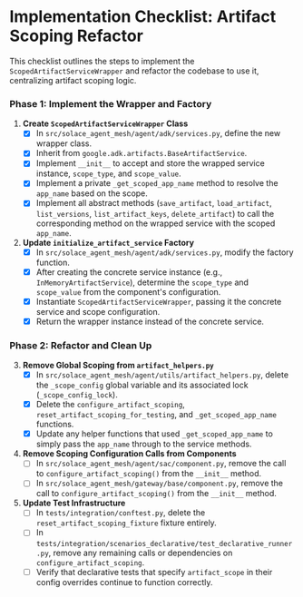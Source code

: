 # Implementation Checklist: Artifact Scoping Refactor

This checklist outlines the steps to implement the `ScopedArtifactServiceWrapper` and refactor the codebase to use it, centralizing artifact scoping logic.

### Phase 1: Implement the Wrapper and Factory

1.  **Create `ScopedArtifactServiceWrapper` Class**
    -   [x] In `src/solace_agent_mesh/agent/adk/services.py`, define the new wrapper class.
    -   [x] Inherit from `google.adk.artifacts.BaseArtifactService`.
    -   [x] Implement `__init__` to accept and store the wrapped service instance, `scope_type`, and `scope_value`.
    -   [x] Implement a private `_get_scoped_app_name` method to resolve the `app_name` based on the scope.
    -   [x] Implement all abstract methods (`save_artifact`, `load_artifact`, `list_versions`, `list_artifact_keys`, `delete_artifact`) to call the corresponding method on the wrapped service with the scoped `app_name`.

2.  **Update `initialize_artifact_service` Factory**
    -   [x] In `src/solace_agent_mesh/agent/adk/services.py`, modify the factory function.
    -   [x] After creating the concrete service instance (e.g., `InMemoryArtifactService`), determine the `scope_type` and `scope_value` from the component's configuration.
    -   [x] Instantiate `ScopedArtifactServiceWrapper`, passing it the concrete service and scope configuration.
    -   [x] Return the wrapper instance instead of the concrete service.

### Phase 2: Refactor and Clean Up

3.  **Remove Global Scoping from `artifact_helpers.py`**
    -   [x] In `src/solace_agent_mesh/agent/utils/artifact_helpers.py`, delete the `_scope_config` global variable and its associated lock (`_scope_config_lock`).
    -   [x] Delete the `configure_artifact_scoping`, `reset_artifact_scoping_for_testing`, and `_get_scoped_app_name` functions.
    -   [x] Update any helper functions that used `_get_scoped_app_name` to simply pass the `app_name` through to the service methods.

4.  **Remove Scoping Configuration Calls from Components**
    -   [ ] In `src/solace_agent_mesh/agent/sac/component.py`, remove the call to `configure_artifact_scoping()` from the `__init__` method.
    -   [ ] In `src/solace_agent_mesh/gateway/base/component.py`, remove the call to `configure_artifact_scoping()` from the `__init__` method.

5.  **Update Test Infrastructure**
    -   [ ] In `tests/integration/conftest.py`, delete the `reset_artifact_scoping_fixture` fixture entirely.
    -   [ ] In `tests/integration/scenarios_declarative/test_declarative_runner.py`, remove any remaining calls or dependencies on `configure_artifact_scoping`.
    -   [ ] Verify that declarative tests that specify `artifact_scope` in their config overrides continue to function correctly.
